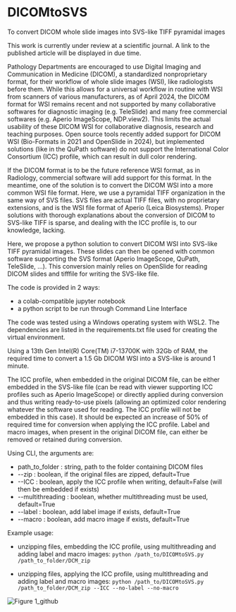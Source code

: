 # DICOMtoSVS
To convert DICOM whole slide images into SVS-like TIFF pyramidal images

This work is currently under review at a scientific journal. A link to the published article will be displayed in due time.

Pathology Departments are encouraged to use Digital Imaging and Communication in Medicine (DICOM), a standardized nonproprietary format, for their workflow of whole slide images (WSI), like radiologists before them. While this allows for a universal workflow in routine with WSI from scanners of various manufacturers, as of April 2024, the DICOM format for WSI remains recent and not supported by many collaborative softwares for diagnostic imaging (e.g. TeleSlide) and many free commercial softwares (e.g. Aperio ImageScope, NDP.view2). This limits the actual usability of these DICOM WSI for collaborative diagnosis, research and teaching purposes. Open source tools recently added support for DICOM WSI (Bio-Formats in 2021 and OpenSlide in 2024), but implemented solutions (like in the QuPath software) do not support the International Color Consortium (ICC) profile, which can result in dull color rendering.

If the DICOM format is to be the future reference WSI format, as in Radiology, commercial software will add support for this format. In the meantime, one of the solution is to convert the DICOM WSI into a more common WSI file format. Here, we use a pyramidal TIFF organization in the same way of SVS files. SVS files are actual TIFF files, with no proprietary extensions, and is the WSI file format of Aperio (Leica Biosystems). Proper solutions with thorough explanations about the conversion of DICOM to SVS-like TIFF is sparse, and dealing with the ICC profile is, to our knowledge, lacking.

Here, we propose a python solution to convert DICOM WSI into SVS-like TIFF pyramidal images. These slides can then be opened with common software supporting the SVS format (Aperio ImageScope, QuPath, TeleSlide, ...). This conversion mainly relies on OpenSlide for reading DICOM slides and tifffile for writing the SVS-like file.

The code is provided in 2 ways: 
- a colab-compatible jupyter notebook
- a python script to be run through Command Line Interface

The code was tested using a Windows operating system with WSL2.
The dependencies are listed in the requirements.txt file used for creating the virtual environment.

Using a 13th Gen Intel(R) Core(TM) i7-13700K with 32Gb of RAM, the required time to convert a 1.5 Gb DICOM WSI into a SVS-like is around 1 minute.

The ICC profile, when embedded in the original DICOM file, can be either embedded in the SVS-like file (can be read with viewer supporting ICC profiles such as Aperio ImageScope) or directly applied during conversion and thus writing ready-to-use pixels (allowing an optimized color rendering whatever the software used for reading. The ICC profile will not be embedded in this case). It should be expected an increase of 50% of required time for conversion when applying the ICC profile. 
Label and macro images, when present in the original DICOM file, can either be removed or retained during conversion.

Using CLI, the arguments are:
- path_to_folder : string, path to the folder containing DICOM files
- --zip : boolean, if the original files are zipped, default=True
- --ICC : boolean, apply the ICC profile when writing, default=False (will then be embedded if exists)
- --multithreading : boolean, whether multithreading must be used, default=True
- --label : boolean, add label image if exists, default=True
- --macro : boolean, add macro image if exists, default=True

Example usage:
- unzipping files, embedding the ICC profile, using multithreading and adding label and macro images:
```python /path_to/DICOMtoSVS.py /path_to_folder/DCM_zip```

- unzipping files, applying the ICC profile, using multithreading and adding label and macro images:
```python /path_to/DICOMtoSVS.py /path_to_folder/DCM_zip --ICC --no-label --no-macro```

![Figure 1_github](https://github.com/bertrandchauveau/DICOMtoSVS/assets/110421330/366ac44e-8521-4338-a475-c829192bf125)
